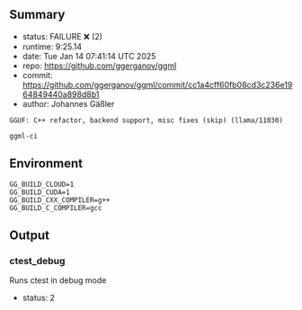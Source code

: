 ## Summary

- status:  FAILURE ❌ (2)
- runtime: 9:25.14
- date:    Tue Jan 14 07:41:14 UTC 2025
- repo:    https://github.com/ggerganov/ggml
- commit:  https://github.com/ggerganov/ggml/commit/cc1a4cff60fb08cd3c236e1964849440a898d8b1
- author:  Johannes Gäßler
```
GGUF: C++ refactor, backend support, misc fixes (skip) (llama/11030)

ggml-ci
```

## Environment

```
GG_BUILD_CLOUD=1
GG_BUILD_CUDA=1
GG_BUILD_CXX_COMPILER=g++
GG_BUILD_C_COMPILER=gcc
```

## Output

### ctest_debug

Runs ctest in debug mode
- status: 2
```

```

